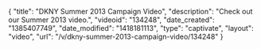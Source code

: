 {
    "title": "DKNY Summer 2013 Campaign Video",
    "description": "Check out our Summer 2013 video.",
    "videoid": "134248",
    "date_created": "1385407749",
    "date_modified": "1418181113",
    "type": "captivate",
    "layout": "video",
    "url": "\/v\/dkny-summer-2013-campaign-video\/134248"
}